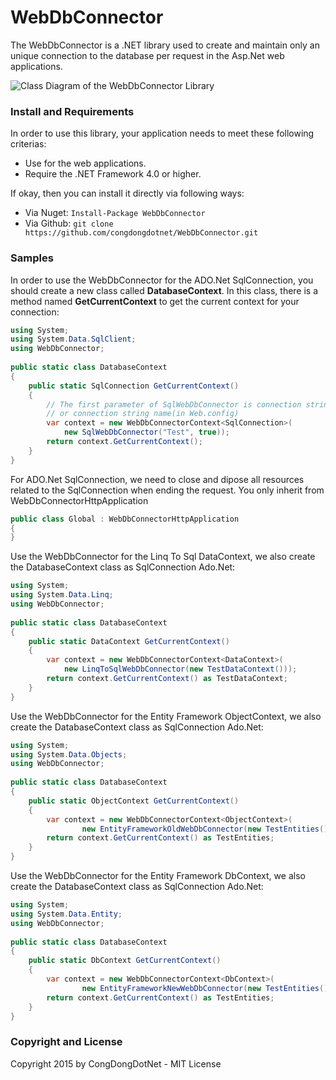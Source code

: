# WebDbConnector
The WebDbConnector is a .NET library used to create and maintain only an unique connection to the database per request in the Asp.Net web applications.

![Class Diagram of the WebDbConnector Library](http://i.imgur.com/7bsLkuH.png "Class Diagram of the WebDbConnector Library")

### Install and Requirements
In order to use this library, your application needs to meet these following criterias:
* Use for the web applications.
* Require the .NET Framework 4.0 or higher.

If okay, then you can install it directly via following ways:
* Via Nuget: ``` Install-Package WebDbConnector ```
* Via Github: ``` git clone https://github.com/congdongdotnet/WebDbConnector.git ```

### Samples
In order to use the WebDbConnector for the ADO.Net SqlConnection, you should create a new class called __DatabaseContext__. In this class, there is a method named __GetCurrentContext__ to get the current context for your connection:
```c#
using System;
using System.Data.SqlClient;
using WebDbConnector;
                    
public static class DatabaseContext
{
    public static SqlConnection GetCurrentContext()
    {
        // The first parameter of SqlWebDbConnector is connection string
        // or connection string name(in Web.config)
        var context = new WebDbConnectorContext<SqlConnection>(
            new SqlWebDbConnector("Test", true));
        return context.GetCurrentContext();
    }
}
```
For ADO.Net SqlConnection, we need to close and dipose all resources related to the SqlConnection when ending the request. You only inherit from WebDbConnectorHttpApplication
```c#
public class Global : WebDbConnectorHttpApplication
{
}
```
Use the WebDbConnector for the Linq To Sql DataContext, we also create the DatabaseContext class as SqlConnection Ado.Net:
```c#
using System;
using System.Data.Linq;
using WebDbConnector;
                    
public static class DatabaseContext
{
    public static DataContext GetCurrentContext()
    {
        var context = new WebDbConnectorContext<DataContext>(
            new LinqToSqlWebDbConnector(new TestDataContext()));
        return context.GetCurrentContext() as TestDataContext;
    }
}
```
Use the WebDbConnector for the Entity Framework ObjectContext, we also create the DatabaseContext class as SqlConnection Ado.Net:
```c#
using System;
using System.Data.Objects;
using WebDbConnector;
                    
public static class DatabaseContext
{
    public static ObjectContext GetCurrentContext()
    {
        var context = new WebDbConnectorContext<ObjectContext>(
                new EntityFrameworkOldWebDbConnector(new TestEntities()));
        return context.GetCurrentContext() as TestEntities;
    }
}
```
Use the WebDbConnector for the Entity Framework DbContext, we also create the DatabaseContext class as SqlConnection Ado.Net:
```c#
using System;
using System.Data.Entity;
using WebDbConnector;
                    
public static class DatabaseContext
{
    public static DbContext GetCurrentContext()
    {
        var context = new WebDbConnectorContext<DbContext>(
                new EntityFrameworkNewWebDbConnector(new TestEntities()));
        return context.GetCurrentContext() as TestEntities;
    }
}
```

### Copyright and License
Copyright 2015 by CongDongDotNet - MIT License
